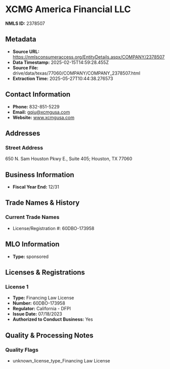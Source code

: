 # XCMG America Financial LLC

**NMLS ID:** 2378507

## Metadata
- **Source URL:** https://nmlsconsumeraccess.org/EntityDetails.aspx/COMPANY/2378507
- **Data Timestamp:** 2025-02-15T14:59:28.455Z
- **Source File:** drive/data/texas/77060/COMPANY/COMPANY_2378507.html
- **Extraction Time:** 2025-05-27T10:44:38.276573

## Contact Information
- **Phone:** 832-851-5229
- **Email:** gqiu@xcmgusa.com
- **Website:** www.xcmgusa.com

## Addresses
### Street Address
650 N. Sam Houston Pkwy E., Suite 405; Houston, TX 77060

## Business Information
- **Fiscal Year End:** 12/31

## Trade Names & History
### Current Trade Names
- License/Registration #: 60DBO-173958

## MLO Information
- **Type:** sponsored

## Licenses & Registrations

### License 1
- **Type:** Financing Law License
- **Number:** 60DBO-173958
- **Regulator:** California - DFPI
- **Issue Date:** 07/18/2023
- **Authorized to Conduct Business:** Yes

## Quality & Processing Notes
### Quality Flags
- unknown_license_type_Financing Law License
